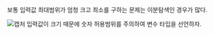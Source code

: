 보통 입력값 최대범위가 엄청 크고 최소를 구하는 문제는 이분탐색인 경우가 많다.               

![캡처](https://user-images.githubusercontent.com/84822464/127815495-d7cfb37d-9302-42e9-9275-4a107244ebc0.PNG)
입력값이 크기 때문에 숫자 허용범위를 주의하여 변수 타입을 선언하자.                   

